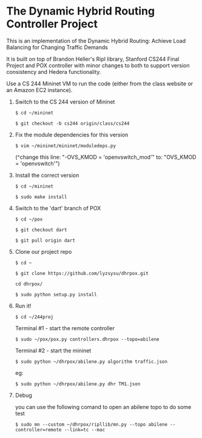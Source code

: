 
The Dynamic Hybrid Routing Controller Project
============================

This is an implementation of the Dynamic Hybrid Routing: Achieve Load Balancing for Changing Traffic Demands

It is built on top of Brandon Heller's Ripl library, Stanford CS244 Final Project and POX controller with minor changes to both to support version consistency and Hedera functionality.

Use a CS 244 Mininet VM to run the code (either from the class website or an Amazon EC2 instance).

1. Switch to the CS 244 version of Mininet

    `$ cd ~/mininet`

    `$ git checkout -b cs244 origin/class/cs244`

2. Fix the module dependencies for this version

    `$ vim ~/mininet/mininet/moduledeps.py`

    (^change this line: "-OVS_KMOD = 'openvswitch_mod'"
                    to: "OVS_KMOD = 'openvswitch'")

3. Install the correct version

    `$ cd ~/mininet`

    `$ sudo make install`

4. Switch to the 'dart' branch of POX

    `$ cd ~/pox`

    `$ git checkout dart`

    `$ git pull origin dart`

5. Clone our project repo

    `$ cd ~`

    `$ git clone https://github.com/lyzsysu/dhrpox.git`

    `cd dhrpox/`

    `$ sudo python setup.py install`

6. Run it!

    `$ cd ~/244proj`

    Terminal #1 - start the remote controller

    `$ sudo ~/pox/pox.py controllers.dhrpox --topo=abilene`

    Terminal #2 - start the mininet

    `$ sudo python ~/dhrpox/abilene.py algorithm traffic.json`
    
    eg:
    
    `$ sudo python ~/dhrpox/abilene.py dhr TM1.json`

7. Debug

    you can use the following comand to open an abilene topo to do some test

    `$ sudo mn --custom ~/dhrpox/ripllib/mn.py --topo abilene --controller=remote --link=tc --mac`

